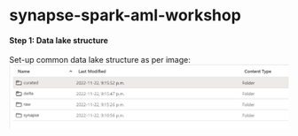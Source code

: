 # synapse-spark-aml-workshop

#### Step 1: Data lake structure
Set-up common data lake structure as per image:
![data lake](images/datalakestructure.jpg)
